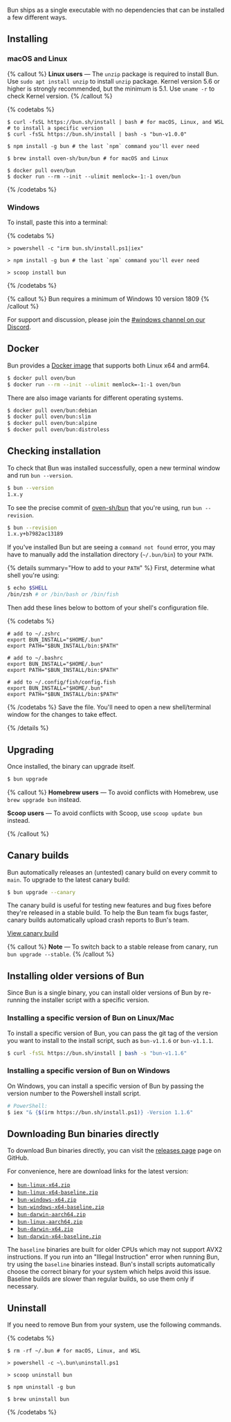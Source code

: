 Bun ships as a single executable with no dependencies that can be installed a few different ways.

## Installing

### macOS and Linux

{% callout %}
**Linux users** — The `unzip` package is required to install Bun. Use `sudo apt install unzip` to install `unzip` package.
Kernel version 5.6 or higher is strongly recommended, but the minimum is 5.1. Use `uname -r` to check Kernel version.
{% /callout %}

{% codetabs %}

```bash#macOS/Linux_(curl)
$ curl -fsSL https://bun.sh/install | bash # for macOS, Linux, and WSL
# to install a specific version
$ curl -fsSL https://bun.sh/install | bash -s "bun-v1.0.0"
```

```bash#npm
$ npm install -g bun # the last `npm` command you'll ever need
```

```bash#Homebrew
$ brew install oven-sh/bun/bun # for macOS and Linux
```

```bash#Docker
$ docker pull oven/bun
$ docker run --rm --init --ulimit memlock=-1:-1 oven/bun
```

{% /codetabs %}

### Windows

To install, paste this into a terminal:

{% codetabs %}

```powershell#PowerShell/cmd.exe
> powershell -c "irm bun.sh/install.ps1|iex"
```

```powershell#npm
> npm install -g bun # the last `npm` command you'll ever need
```

```powershell#Scoop
> scoop install bun
```

{% /codetabs %}

{% callout %}
Bun requires a minimum of Windows 10 version 1809
{% /callout %}

For support and discussion, please join the [#windows channel on our Discord](http://bun.sh/discord).

## Docker

Bun provides a [Docker image](https://hub.docker.com/r/oven/bun/tags) that supports both Linux x64 and arm64.

```bash
$ docker pull oven/bun
$ docker run --rm --init --ulimit memlock=-1:-1 oven/bun
```

There are also image variants for different operating systems.

```bash
$ docker pull oven/bun:debian
$ docker pull oven/bun:slim
$ docker pull oven/bun:alpine
$ docker pull oven/bun:distroless
```

## Checking installation

To check that Bun was installed successfully, open a new terminal window and run `bun --version`.

```sh
$ bun --version
1.x.y
```

To see the precise commit of [oven-sh/bun](https://github.com/oven-sh/bun) that you're using, run `bun --revision`.

```sh
$ bun --revision
1.x.y+b7982ac13189
```

If you've installed Bun but are seeing a `command not found` error, you may have to manually add the installation directory (`~/.bun/bin`) to your `PATH`.

{% details summary="How to add to your `PATH`" %}
First, determine what shell you're using:

```sh
$ echo $SHELL
/bin/zsh # or /bin/bash or /bin/fish
```

Then add these lines below to bottom of your shell's configuration file.

{% codetabs %}

```bash#~/.zshrc
# add to ~/.zshrc
export BUN_INSTALL="$HOME/.bun"
export PATH="$BUN_INSTALL/bin:$PATH"
```

```bash#~/.bashrc
# add to ~/.bashrc
export BUN_INSTALL="$HOME/.bun"
export PATH="$BUN_INSTALL/bin:$PATH"
```

```sh#~/.config/fish/config.fish
# add to ~/.config/fish/config.fish
export BUN_INSTALL="$HOME/.bun"
export PATH="$BUN_INSTALL/bin:$PATH"
```

{% /codetabs %}
Save the file. You'll need to open a new shell/terminal window for the changes to take effect.

{% /details %}

## Upgrading

Once installed, the binary can upgrade itself.

```sh
$ bun upgrade
```

{% callout %}
**Homebrew users** — To avoid conflicts with Homebrew, use `brew upgrade bun` instead.

**Scoop users** — To avoid conflicts with Scoop, use `scoop update bun` instead.

{% /callout %}

## Canary builds

Bun automatically releases an (untested) canary build on every commit to `main`. To upgrade to the latest canary build:

```sh
$ bun upgrade --canary
```

The canary build is useful for testing new features and bug fixes before they're released in a stable build. To help the Bun team fix bugs faster, canary builds automatically upload crash reports to Bun's team.

[View canary build](https://github.com/oven-sh/bun/releases/tag/canary)

{% callout %}
**Note** — To switch back to a stable release from canary, run `bun upgrade --stable`.
{% /callout %}

## Installing older versions of Bun

Since Bun is a single binary, you can install older versions of Bun by re-running the installer script with a specific version.

### Installing a specific version of Bun on Linux/Mac

To install a specific version of Bun, you can pass the git tag of the version you want to install to the install script, such as `bun-v1.1.6` or `bun-v1.1.1`.

```sh
$ curl -fsSL https://bun.sh/install | bash -s "bun-v1.1.6"
```

### Installing a specific version of Bun on Windows

On Windows, you can install a specific version of Bun by passing the version number to the Powershell install script.

```sh
# PowerShell:
$ iex "& {$(irm https://bun.sh/install.ps1)} -Version 1.1.6"
```

## Downloading Bun binaries directly

To download Bun binaries directly, you can visit the [releases page](https://github.com/oven-sh/bun/releases) page on GitHub.

For convenience, here are download links for the latest version:

- [`bun-linux-x64.zip`](https://github.com/oven-sh/bun/releases/latest/download/bun-linux-x64.zip)
- [`bun-linux-x64-baseline.zip`](https://github.com/oven-sh/bun/releases/latest/download/bun-linux-x64-baseline.zip)
- [`bun-windows-x64.zip`](https://github.com/oven-sh/bun/releases/latest/download/bun-windows-x64.zip)
- [`bun-windows-x64-baseline.zip`](https://github.com/oven-sh/bun/releases/latest/download/bun-windows-x64-baseline.zip)
- [`bun-darwin-aarch64.zip`](https://github.com/oven-sh/bun/releases/latest/download/bun-darwin-aarch64.zip)
- [`bun-linux-aarch64.zip`](https://github.com/oven-sh/bun/releases/latest/download/bun-linux-aarch64.zip)
- [`bun-darwin-x64.zip`](https://github.com/oven-sh/bun/releases/latest/download/bun-darwin-x64.zip)
- [`bun-darwin-x64-baseline.zip`](https://github.com/oven-sh/bun/releases/latest/download/bun-darwin-x64-baseline.zip)

The `baseline` binaries are built for older CPUs which may not support AVX2 instructions. If you run into an "Illegal Instruction" error when running Bun, try using the `baseline` binaries instead. Bun's install scripts automatically choose the correct binary for your system which helps avoid this issue. Baseline builds are slower than regular builds, so use them only if necessary.

<!--
## Native

Works on macOS x64 & Silicon, Linux x64, Windows Subsystem for Linux.

```sh
$ curl -fsSL https://bun.sh/install | bash
```

Once installed, the binary can upgrade itself.

```sh
$ bun upgrade
```

Bun automatically releases an (untested) canary build on every commit to `main`. To upgrade to the latest canary build:

```sh
$ bun upgrade --canary
```

## Homebrew

Works on macOS and Linux

```sh
$ brew tap oven-sh/bun
$ brew install bun
```

Homebrew recommends using `brew upgrade <package>` to install newer versions.

## Docker

Works on Linux x64

```sh
# this is a comment
$ docker pull oven/bun:edge
this is some output
$ docker run --rm --init --ulimit memlock=-1:-1 oven/bun:edge
$ docker run --rm --init --ulimit memlock=-1:-1 oven/bun:edge
this is some output
``` -->

<!-- ## Completions

Shell auto-completion should be configured automatically when Bun is installed!

If not, run the following command. It uses `$SHELL` to determine which shell you're using and writes a completion file to the appropriate place on disk. It's automatically re-run on every `bun upgrade`.

```bash
$ bun completions
```

To write the completions to a custom location:

```bash
$ bun completions > path-to-file      # write to file
$ bun completions /path/to/directory  # write into directory
``` -->

## Uninstall

If you need to remove Bun from your system, use the following commands.

{% codetabs %}

```bash#macOS/Linux_(curl)
$ rm -rf ~/.bun # for macOS, Linux, and WSL
```

```powershell#Windows
> powershell -c ~\.bun\uninstall.ps1
```

```powershell#Scoop
> scoop uninstall bun
```

```bash#npm
$ npm uninstall -g bun
```

```bash#Homebrew
$ brew uninstall bun
```

{% /codetabs %}

